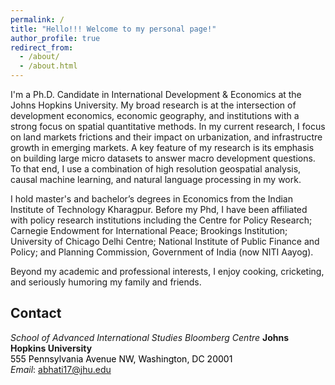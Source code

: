 ```yaml
---
permalink: /
title: "Hello!!! Welcome to my personal page!"
author_profile: true
redirect_from: 
  - /about/
  - /about.html
---
```



I'm a Ph.D. Candidate in International Development & Economics at the Johns Hopkins University. My broad research is at the intersection of development economics, economic geography, and institutions with a strong focus on spatial quantitative methods. In my current 
research, I focus on land markets frictions and their impact on urbanization, and infrastructre growth in emerging markets. A key feature of my research is its emphasis on building large micro datasets to answer macro development questions. To that end, I use a combination of high resolution geospatial analysis, causal machine learning, and natural language processing in my work. 

I hold master's and bachelor’s degrees in Economics from the Indian Institute of Technology Kharagpur. Before my Phd, I have been affiliated with policy research institutions including the Centre for Policy Research; Carnegie Endowment for International Peace; Brookings Institution; University of Chicago Delhi Centre; National Institute of Public Finance and Policy; and Planning Commission, Government of India (now NITI Aayog). 

Beyond my academic and professional interests, I enjoy cooking, cricketing, and seriously humoring my family and friends.


## Contact

*School of Advanced International Studies* 
*Bloomberg Centre*
**Johns Hopkins University**  
<span style="color:black">555 Pennsylvania Avenue NW, Washington, DC 20001</span>  
*Email*: [abhati17@jhu.edu](mailto:abhati17@jhu.edu)

